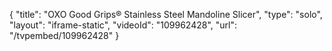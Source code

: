 {
    "title": "OXO Good Grips&reg; Stainless Steel Mandoline Slicer",
    "type": "solo",
    "layout": "iframe-static",
    "videoId": "109962428",
    "url": "\/tvpembed\/109962428"
}